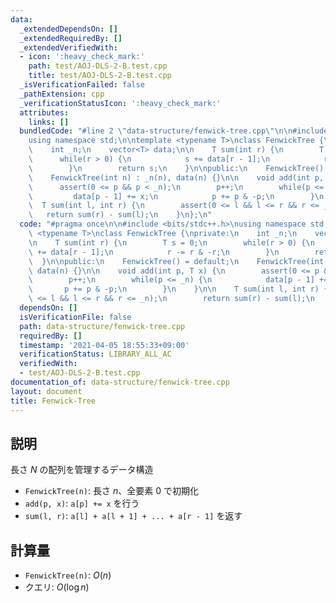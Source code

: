 ```yaml
---
data:
  _extendedDependsOn: []
  _extendedRequiredBy: []
  _extendedVerifiedWith:
  - icon: ':heavy_check_mark:'
    path: test/AOJ-DLS-2-B.test.cpp
    title: test/AOJ-DLS-2-B.test.cpp
  _isVerificationFailed: false
  _pathExtension: cpp
  _verificationStatusIcon: ':heavy_check_mark:'
  attributes:
    links: []
  bundledCode: "#line 2 \"data-structure/fenwick-tree.cpp\"\n\n#include <bits/stdc++.h>\n\
    using namespace std;\n\ntemplate <typename T>\nclass FenwickTree {\nprivate:\n\
    \    int _n;\n    vector<T> data;\n\n    T sum(int r) {\n        T s = 0;\n  \
    \      while(r > 0) {\n            s += data[r - 1];\n            r -= r & -r;\n\
    \        }\n        return s;\n    }\n\npublic:\n    FenwickTree() = default;\n\
    \    FenwickTree(int n) : _n(n), data(n) {}\n\n    void add(int p, T x) {\n  \
    \      assert(0 <= p && p < _n);\n        p++;\n        while(p <= _n) {\n   \
    \         data[p - 1] += x;\n            p += p & -p;\n        }\n    }\n\n  \
    \  T sum(int l, int r) {\n        assert(0 <= l && l <= r && r <= _n);\n     \
    \   return sum(r) - sum(l);\n    }\n};\n"
  code: "#pragma once\n\n#include <bits/stdc++.h>\nusing namespace std;\n\ntemplate\
    \ <typename T>\nclass FenwickTree {\nprivate:\n    int _n;\n    vector<T> data;\n\
    \n    T sum(int r) {\n        T s = 0;\n        while(r > 0) {\n            s\
    \ += data[r - 1];\n            r -= r & -r;\n        }\n        return s;\n  \
    \  }\n\npublic:\n    FenwickTree() = default;\n    FenwickTree(int n) : _n(n),\
    \ data(n) {}\n\n    void add(int p, T x) {\n        assert(0 <= p && p < _n);\n\
    \        p++;\n        while(p <= _n) {\n            data[p - 1] += x;\n     \
    \       p += p & -p;\n        }\n    }\n\n    T sum(int l, int r) {\n        assert(0\
    \ <= l && l <= r && r <= _n);\n        return sum(r) - sum(l);\n    }\n};"
  dependsOn: []
  isVerificationFile: false
  path: data-structure/fenwick-tree.cpp
  requiredBy: []
  timestamp: '2021-04-05 18:55:33+09:00'
  verificationStatus: LIBRARY_ALL_AC
  verifiedWith:
  - test/AOJ-DLS-2-B.test.cpp
documentation_of: data-structure/fenwick-tree.cpp
layout: document
title: Fenwick-Tree
---
```


## 説明

長さ $N$ の配列を管理するデータ構造

- `FenwickTree(n)`: 長さ $n$、全要素 $0$ で初期化
- `add(p, x)`: `a[p] += x` を行う
- `sum(l, r)`: `a[l] + a[l + 1] + ... + a[r - 1]` を返す

## 計算量

- `FenwickTree(n)`: $O(n)$
- クエリ: $O(\log n)$